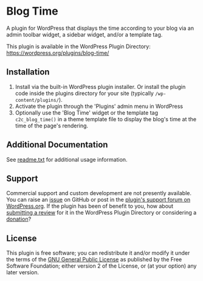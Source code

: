 #  Blog Time

A plugin for WordPress that displays the time according to your blog via an admin toolbar widget, a sidebar widget, and/or a template tag.

This plugin is available in the WordPress Plugin Directory: https://wordpress.org/plugins/blog-time/


## Installation

1. Install via the built-in WordPress plugin installer. Or install the plugin code inside the plugins directory for your site (typically `/wp-content/plugins/`).
2. Activate the plugin through the 'Plugins' admin menu in WordPress
3. Optionally use the 'Blog Time' widget or the template tag `c2c_blog_time()` in a theme template file to display the blog's time at the time of the page's rendering.


## Additional Documentation

See [readme.txt](https://github.com/coffee2code/blog-time/blob/master/readme.txt) for additional usage information.


## Support

Commercial support and custom development are not presently available. You can raise an [issue](https://github.com/coffee2code/blog-time/issues) on GitHub or post in the [plugin's support forum on WordPress.org](https://wordpress.org/support/plugin/blog-time/). If the plugin has been of benefit to you, how about [submitting a review](https://wordpress.org/support/plugin/blog-time/reviews/) for it in the WordPress Plugin Directory or considering a [donation](https://www.paypal.com/cgi-bin/webscr?cmd=_s-xclick&hosted_button_id=6ARCFJ9TX3522)?


## License

This plugin is free software; you can redistribute it and/or modify it under the terms of the [GNU General Public License](https://www.gnu.org/licenses/gpl-2.0.html) as published by the Free Software Foundation; either version 2 of the License, or (at your option) any later version.